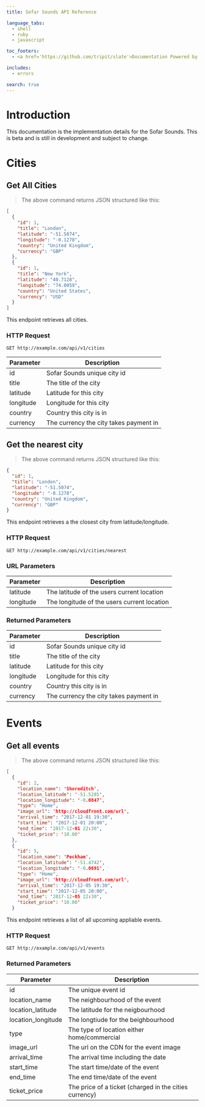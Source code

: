 ```yaml
---
title: Sofar Sounds API Reference

language_tabs:
  - shell
  - ruby
  - javascript

toc_footers:
  - <a href='https://github.com/tripit/slate'>Documentation Powered by Slate</a>

includes:
  - errors

search: true
---
```


# Introduction

This documentation is the implementation details for the Sofar Sounds.  This is beta and is still in development and subject to change.


# Cities

## Get All Cities

> The above command returns JSON structured like this:

```json
[
  {
    "id": 1,
    "title": "London",
    "latitude": "-51.5074",
    "longitude": "-0.1278",
    "country": "United Kingdom",
    "currency": "GBP"
  },
  {
    "id": 1,
    "title": "New York",
    "latitude": "40.7128",
    "longitude": "74.0059",
    "country": "United States",
    "currency": "USD"
  }
]
```

This endpoint retrieves all cities.

### HTTP Request

`GET http://example.com/api/v1/cities`

Parameter | Description
--------- | -----------
id | Sofar Sounds unique city id
title | The title of the city
latitude | Latitude for this city
longitude | Longitude for this city
country | Country this city is in
currency | The currency the city takes payment in

## Get the nearest city

> The above command returns JSON structured like this:

```json
{
  "id": 1,
  "title": "London",
  "latitude": "-51.5074",
  "longitude": "-0.1278",
  "country": "United Kingdom",
  "currency": "GBP"
}
```

This endpoint retrieves a the closest city from latitude/longitude.


### HTTP Request

`GET http://example.com/api/v1/cities/nearest`

### URL Parameters

Parameter | Description
--------- | -----------
latitude | The latitude of the users current location
longitude | The longitude of the users current location

### Returned Parameters

Parameter | Description
--------- | -----------
id | Sofar Sounds unique city id
title | The title of the city
latitude | Latitude for this city
longitude | Longitude for this city
country | Country this city is in
currency | The currency the city takes payment in

# Events

## Get all events

> The above command returns JSON structured like this:

```json
[
  {
    "id": 2,
    "location_name": 'Shoreditch',
    "location_latitude": '-51.5285',
    "location_longitude": '-0.0847',
    "type": "Home",
    "image_url": 'http://cloudfront.com/url',
    "arrival_time": "2017-12-01 19:30",
    "start_time": "2017-12-01 20:00",
    "end_time": '2017-12-01 22:30',
    "ticket_price": '10.00'
  },
  {
    "id": 5,
    "location_name": 'Peckham',
    "location_latitude": '-51.4742',
    "location_longitude": '-0.0691',
    "type": "Home",
    "image_url": 'http://cloudfront.com/url',
    "arrival_time": "2017-12-05 19:30",
    "start_time": "2017-12-05 20:00",
    "end_time": '2017-12-05 22:30',
    "ticket_price": '10.00'
  }
```

This endpoint retrieves a list of all upcoming appliable events.


### HTTP Request

`GET http://example.com/api/v1/events`

### Returned Parameters

Parameter | Description
--------- | -----------
id | The unique event id
location_name | The neighbourhood of the event
location_latitude | The latitude for the neigbourhood
location_longitude | The longtiude for the beighbourhood
type | The type of location either home/commercial
image_url | The url on the CDN for the event image
arrival_time | The arrival time including the date
start_time | The start time/date of the event
end_time | The end time/date of the event
ticket_price | The price of a ticket (charged in the cities currency)
